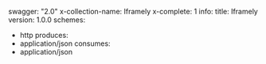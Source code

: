 swagger: "2.0"
x-collection-name: Iframely
x-complete: 1
info:
  title: Iframely
  version: 1.0.0
schemes:
- http
produces:
- application/json
consumes:
- application/json